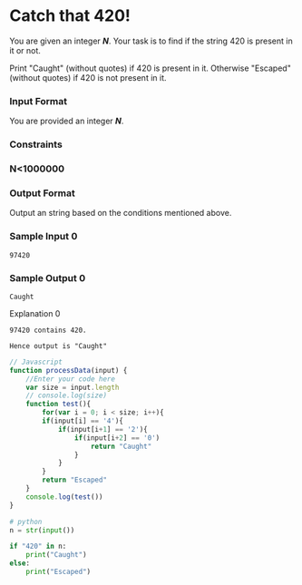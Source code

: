 # Catch that 420!

You are given an integer ***N***. Your task is to find if the string 420 is present in it or not.

Print "Caught" (without quotes) if 420 is present in it. Otherwise "Escaped" (without quotes) if 420 is not present in it.

### Input Format

You are provided an integer ***N***.

### Constraints

### N<1000000

### Output Format

Output an string based on the conditions mentioned above.

### Sample Input 0

```
97420
```

### Sample Output 0
```
Caught
```
Explanation 0
```
97420 contains 420.

Hence output is "Caught"
```

```javascript
// Javascript
function processData(input) {
    //Enter your code here
    var size = input.length
    // console.log(size)
    function test(){
        for(var i = 0; i < size; i++){
        if(input[i] == '4'){
            if(input[i+1] == '2'){
                if(input[i+2] == '0')
                    return "Caught"
                }
            }
        }
        return "Escaped"
    }
    console.log(test())
}  
```
```python
# python
n = str(input())

if "420" in n:
    print("Caught")
else:
    print("Escaped")

```

